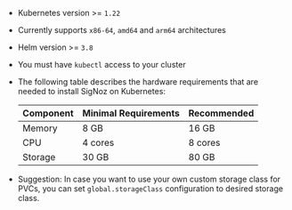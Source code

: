 - Kubernetes version >= `1.22`
- Currently supports `⁠x86-64`, `⁠amd64` and `⁠arm64` architectures
- Helm version >= `3.8`
- You must have `kubectl` access to your cluster
- The following table describes the hardware requirements that are needed
  to install SigNoz on Kubernetes:

  | Component   | Minimal Requirements | Recommended |
  | ----------- | ---------------------| ----------- |
  | Memory      | 8 GB                 | 16 GB       |
  | CPU         | 4 cores              | 8 cores     |
  | Storage     | 30 GB                | 80 GB       |
  
- Suggestion: In case you want to use your own custom storage class for PVCs,
  you can set `global.storageClass` configuration to desired storage class.